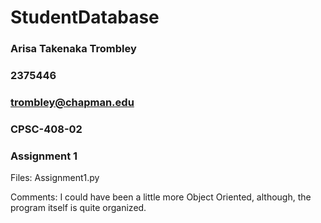 # StudentDatabase

### Arisa Takenaka Trombley
### 2375446
### trombley@chapman.edu
### CPSC-408-02
### Assignment 1

Files: 
Assignment1.py

Comments: I could have been a little more Object Oriented, although, the program itself is quite organized.
